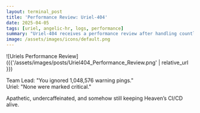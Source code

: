 ```yaml
---
layout: terminal_post
title: 'Performance Review: Uriel-404'
date: 2025-04-05
tags: [uriel, angelic-hr, logs, performance]
summary: "Uriel-404 receives a performance review after handling countless warnings and maintaining CI/CD stability."
image: /assets/images/icons/default.png
---
```


![Uriels Performance Review]({{'/assets/images/posts/Uriel404_Performance_Review.png' | relative_url }})

Team Lead: "You ignored 1,048,576 warning pings."  
Uriel: "None were marked critical."

Apathetic, undercaffeinated, and somehow still keeping Heaven’s CI/CD alive.
